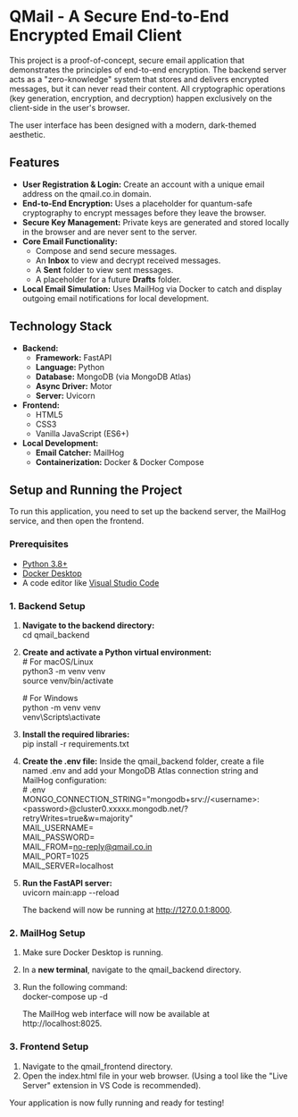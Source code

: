 # **QMail \- A Secure End-to-End Encrypted Email Client**

This project is a proof-of-concept, secure email application that demonstrates the principles of end-to-end encryption. The backend server acts as a "zero-knowledge" system that stores and delivers encrypted messages, but it can never read their content. All cryptographic operations (key generation, encryption, and decryption) happen exclusively on the client-side in the user's browser.

The user interface has been designed with a modern, dark-themed aesthetic.

## **Features**

* **User Registration & Login:** Create an account with a unique email address on the qmail.co.in domain.  
* **End-to-End Encryption:** Uses a placeholder for quantum-safe cryptography to encrypt messages before they leave the browser.  
* **Secure Key Management:** Private keys are generated and stored locally in the browser and are never sent to the server.  
* **Core Email Functionality:**  
  * Compose and send secure messages.  
  * An **Inbox** to view and decrypt received messages.  
  * A **Sent** folder to view sent messages.  
  * A placeholder for a future **Drafts** folder.  
* **Local Email Simulation:** Uses MailHog via Docker to catch and display outgoing email notifications for local development.

## **Technology Stack**

* **Backend:**  
  * **Framework:** FastAPI  
  * **Language:** Python  
  * **Database:** MongoDB (via MongoDB Atlas)  
  * **Async Driver:** Motor  
  * **Server:** Uvicorn  
* **Frontend:**  
  * HTML5  
  * CSS3  
  * Vanilla JavaScript (ES6+)  
* **Local Development:**  
  * **Email Catcher:** MailHog  
  * **Containerization:** Docker & Docker Compose

## **Setup and Running the Project**

To run this application, you need to set up the backend server, the MailHog service, and then open the frontend.

### **Prerequisites**

* [Python 3.8+](https://www.python.org/downloads/)  
* [Docker Desktop](https://www.docker.com/products/docker-desktop/)  
* A code editor like [Visual Studio Code](https://code.visualstudio.com/)

### **1\. Backend Setup**

1. **Navigate to the backend directory:**  
   cd qmail\_backend

2. **Create and activate a Python virtual environment:**  
   \# For macOS/Linux  
   python3 \-m venv venv  
   source venv/bin/activate

   \# For Windows  
   python \-m venv venv  
   venv\\Scripts\\activate

3. **Install the required libraries:**  
   pip install \-r requirements.txt

4. **Create the .env file:** Inside the qmail\_backend folder, create a file named .env and add your MongoDB Atlas connection string and MailHog configuration:  
   \# .env  
   MONGO\_CONNECTION\_STRING="mongodb+srv://\<username\>:\<password\>@cluster0.xxxxx.mongodb.net/?retryWrites=true\&w=majority"  
   MAIL\_USERNAME=  
   MAIL\_PASSWORD=  
   MAIL\_FROM=no-reply@qmail.co.in  
   MAIL\_PORT=1025  
   MAIL\_SERVER=localhost

5. **Run the FastAPI server:**  
   uvicorn main:app \--reload

   The backend will now be running at http://127.0.0.1:8000.

### **2\. MailHog Setup**

1. Make sure Docker Desktop is running.  
2. In a **new terminal**, navigate to the qmail\_backend directory.  
3. Run the following command:  
   docker-compose up \-d

   The MailHog web interface will now be available at http://localhost:8025.

### **3\. Frontend Setup**

1. Navigate to the qmail\_frontend directory.  
2. Open the index.html file in your web browser. (Using a tool like the "Live Server" extension in VS Code is recommended).

Your application is now fully running and ready for testing\!
